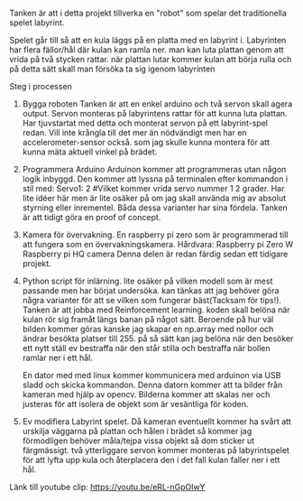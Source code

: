 Tanken är att i detta projekt tillverka en "robot" som spelar det traditionella spelet labyrint.

Spelet går till så att en kula läggs på en platta med en labyrint i. Labyrinten har flera fällor/hål
där kulan kan ramla ner. man kan luta plattan genom att vrida på två stycken rattar.
när plattan lutar kommer kulan att börja rulla och på detta sätt skall man försöka ta sig igenom labyrinten

Steg i processen

1. Bygga roboten
	Tanken är att en enkel arduino och två servon skall agera output.
	Servon monteras på labyrintens rattar för att kunna luta plattan.
	Har tjuvstartat med detta och monterat servon på ett labyrint-spel redan.
	Vill inte krångla till det mer än nödvändigt men har en accelerometer-sensor också.
	som jag skulle kunna montera för att kunna mäta aktuell vinkel på brädet.
2. Programmera Arduino
	Arduinon kommer att programmeras utan någon logik inbyggd.
	Den kommer att lyssna på terminalen efter kommandon i stil med:
	Servo1: 2 #Vilket kommer vrida servo nummer 1 2 grader.
	Har lite idéer här men är lite osäker på om jag skall använda mig av absolut styrning eller inrementel.
	Båda dessa varianter har sina fördela.
	Tanken är att tidigt göra en proof of concept.

3. Kamera för övervakning.
	En raspberry pi zero som är programmerad till att fungera som en övervakningskamera.
	Hårdvara: Raspberry pi Zero W
	Raspberry pi HQ camera
	Denna delen är redan färdig sedan ett tidigare projekt.

4. Python script för inlärning.
	lite osäker på vilken modell som är mest passande men har börjat undersöka.
	kan tänkas att jag behöver göra några varianter för att se vilken som fungerar bäst(Tacksam för tips!).
	Tanken är att jobba med Reinforcement learning. koden skall belöna när kulan rör sig framåt längs banan på något sätt.
	Beroende på hur väl bilden kommer göras kanske jag skapar en np.array med nollor och ändrar besökta platser till 255.
	på så sätt kan jag belöna när den besöker ett nytt ställ ev bestraffa när den står stilla och bestraffa när bollen ramlar ner i ett hål.

	En dator med med linux kommer kommunicera med arduinon via USB sladd och skicka kommandon.
	Denna datorn kommer att ta bilder från kameran med hjälp av opencv.
	Bilderna kommer att skalas ner och justeras för att isolera de objekt som är vesäntliga för koden.

5. Ev modifiera Labyrint spelet.
	Då kameran eventuellt kommer ha svårt att urskilja väggarna på plattan och hålen i brädet så kommer jag
	förmodligen behöver måla/tejpa vissa objekt så dom sticker ut färgmässigt.
	två ytterliggare servon kommer monteras på labyrintspelet för att lyfta upp kula och återplacera den i det fall
	kulan faller ner i ett hål.


Länk till youtube clip: https://youtu.be/eRL-nGpOlwY

